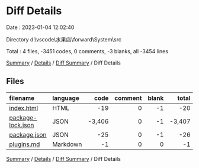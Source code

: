 # Diff Details

Date : 2023-01-04 12:02:40

Directory d:\\vscode\\水果店\\forward\\System\\src

Total : 4 files,  -3451 codes, 0 comments, -3 blanks, all -3454 lines

[Summary](results.md) / [Details](details.md) / [Diff Summary](diff.md) / Diff Details

## Files
| filename | language | code | comment | blank | total |
| :--- | :--- | ---: | ---: | ---: | ---: |
| [index.html](/index.html) | HTML | -19 | 0 | -1 | -20 |
| [package-lock.json](/package-lock.json) | JSON | -3,406 | 0 | -1 | -3,407 |
| [package.json](/package.json) | JSON | -25 | 0 | -1 | -26 |
| [plugins.md](/plugins.md) | Markdown | -1 | 0 | 0 | -1 |

[Summary](results.md) / [Details](details.md) / [Diff Summary](diff.md) / Diff Details